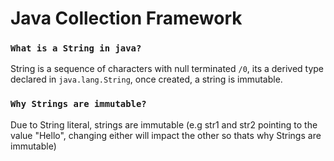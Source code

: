 # Java Collection Framework

### `What is a String in java?`
String is a sequence of characters with null terminated `/0`, its a derived type declared in `java.lang.String`, once created, a string is immutable.

### `Why Strings are immutable?`
Due to String literal, strings are immutable (e.g str1 and str2 pointing to the value "Hello", changing either will impact the other so thats why Strings are immutable)    

